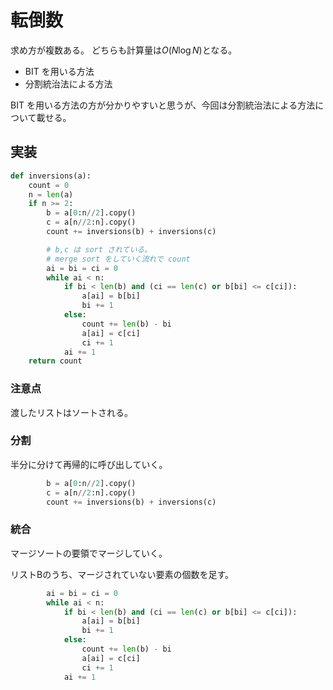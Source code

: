 # 転倒数

求め方が複数ある。
どちらも計算量は$O(N \log N)$となる。

- BIT を用いる方法
- 分割統治法による方法

BIT を用いる方法の方が分かりやすいと思うが、今回は分割統治法による方法について載せる。

## 実装

```python
def inversions(a):
    count = 0
    n = len(a)
    if n >= 2:
        b = a[0:n//2].copy()
        c = a[n//2:n].copy()
        count += inversions(b) + inversions(c)

        # b,c は sort されている。
        # merge sort をしていく流れで count
        ai = bi = ci = 0
        while ai < n:
            if bi < len(b) and (ci == len(c) or b[bi] <= c[ci]):
                a[ai] = b[bi]
                bi += 1
            else:
                count += len(b) - bi
                a[ai] = c[ci]
                ci += 1
            ai += 1
    return count
```

### 注意点
渡したリストはソートされる。

### 分割

半分に分けて再帰的に呼び出していく。

```python
        b = a[0:n//2].copy()
        c = a[n//2:n].copy()
        count += inversions(b) + inversions(c)
```

### 統合

マージソートの要領でマージしていく。

リストBのうち、マージされていない要素の個数を足す。

```python
        ai = bi = ci = 0
        while ai < n:
            if bi < len(b) and (ci == len(c) or b[bi] <= c[ci]):
                a[ai] = b[bi]
                bi += 1
            else:
                count += len(b) - bi
                a[ai] = c[ci]
                ci += 1
            ai += 1
```
